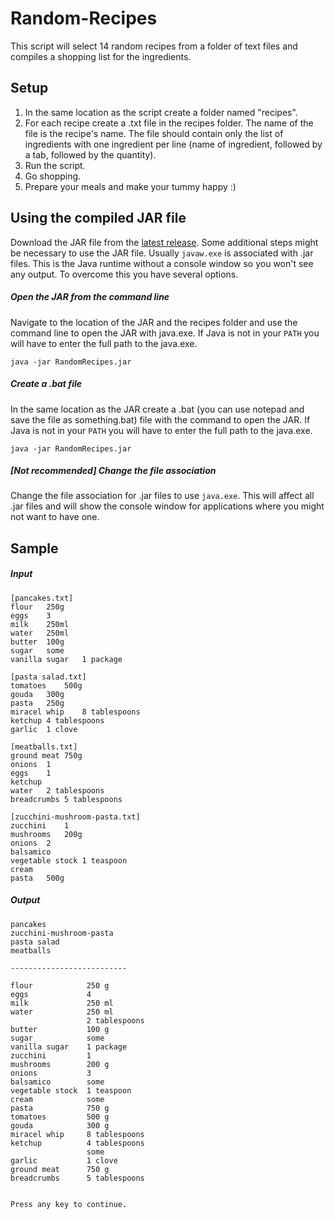# Random-Recipes
This script will select 14 random recipes from a folder of text files and compiles a shopping list for the ingredients.



## Setup
1. In the same location as the script create a folder named "recipes".
2. For each recipe create a .txt file in the recipes folder. The name of the file is the recipe's name. The file should contain only the list of ingredients with one ingredient per line (name of ingredient, followed by a tab, followed by the quantity).
3. Run the script.
4. Go shopping.
5. Prepare your meals and make your tummy happy :)



## Using the compiled JAR file
Download the JAR file from the [latest release](https://github.com/LenAnderson/Random-Recipes/releases). Some additional steps might be necessary to use the JAR file. Usually `javaw.exe` is associated with .jar files. This is the Java runtime without a console window so you won't see any output.
To overcome this you have several options.
##### Open the JAR from the command line
Navigate to the location of the JAR and the recipes folder and use the command line to open the JAR with java.exe.  If Java is not in your `PATH` you will have to enter the full path to the java.exe.

    java -jar RandomRecipes.jar
##### Create a .bat file
In the same location as the JAR create a .bat (you can use notepad and save the file as something.bat) file with the command to open the JAR. If Java is not in your `PATH` you will have to enter the full path to the java.exe.

    java -jar RandomRecipes.jar
##### [Not recommended] Change the file association
Change the file association for .jar files to use `java.exe`. This will affect all .jar files and will show the console window for applications where you might not want to have one.



## Sample
##### Input
    [pancakes.txt]
    flour	250g
    eggs	3
    milk	250ml
    water	250ml
    butter	100g
    sugar	some
    vanilla sugar	1 package
    
    [pasta salad.txt]
    tomatoes	500g
    gouda	300g
    pasta	250g
    miracel whip	8 tablespoons
    ketchup	4 tablespoons
    garlic	1 clove
    
    [meatballs.txt]
    ground meat	750g
    onions	1
    eggs	1
    ketchup
    water	2 tablespoons
    breadcrumbs 5 tablespoons
    
    [zucchini-mushroom-pasta.txt]
    zucchini	1
    mushrooms	200g
    onions	2
    balsamico
    vegetable stock	1 teaspoon
    cream
    pasta	500g

##### Output
    pancakes
    zucchini-mushroom-pasta
    pasta salad
    meatballs
    
    --------------------------
    
    flour            250 g
    eggs             4
    milk             250 ml
    water            250 ml
                     2 tablespoons
    butter           100 g
    sugar            some
    vanilla sugar    1 package
    zucchini         1
    mushrooms        200 g
    onions           3
    balsamico        some
    vegetable stock  1 teaspoon
    cream            some
    pasta            750 g
    tomatoes         500 g
    gouda            300 g
    miracel whip     8 tablespoons
    ketchup          4 tablespoons
                     some
    garlic           1 clove
    ground meat      750 g
    breadcrumbs      5 tablespoons
    
    
    Press any key to continue.
